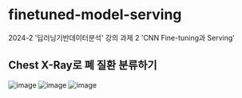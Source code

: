 # finetuned-model-serving
2024-2 '딥러닝기반데이터분석' 강의 과제 2 'CNN Fine-tuning과 Serving'
## Chest X-Ray로 폐 질환 분류하기
![image](https://github.com/user-attachments/assets/6a46b487-ea83-47e8-8ef7-240a87269a2d)
![image](https://github.com/user-attachments/assets/8d89bf49-3c68-4dc1-946f-ce1f4baf2ac5)
![image](https://github.com/user-attachments/assets/86a217da-9b48-4769-b2d5-2d7fa27eb8dd)

